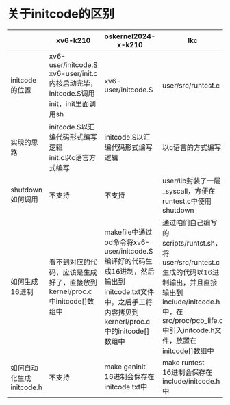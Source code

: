 # 关于initcode的区别

|                          | xv6-k210                                                     | oskernel2024-x-k210                                          | lkc                                                          | lkc1                                                         |
| ------------------------ | ------------------------------------------------------------ | ------------------------------------------------------------ | ------------------------------------------------------------ | ------------------------------------------------------------ |
| initcode的位置           | xv6-user/initcode.S<br />xv6-user/init.c<br />内核启动完毕，initcode.S调用init，init里面调用sh | xv6-user/initcode.S                                          | user/src/runtest.c                                           | xv6-user/init.c                                              |
| 实现的思路               | initcode.S以汇编代码形式编写逻辑<br />init.c以c语言方式编写  | initcode.S以汇编代码形式编写逻辑                             | 以c语言的方式编写                                            | 以c语言的方式编写                                            |
| shutdown如何调用         | 不支持                                                       | 不支持                                                       | user/lib封装了一层_syscall，方便在runtest.c中使用shutdown    | 没有任何封装，所以将__syscall汇编代码移植到init.c中          |
| 如何生成16进制           | 看不到对应的代码，应该是生成好了，直接放到kernel/proc.c中initcode[]数组中 | makefile中通过od命令将xv6-user/initcode.S编译好的代码生成16进制，然后输出到initcode.txt文件中，之后手工将内容拷贝到kernerl/proc.c中的initcode[]数组中 | 通过咱们自己编写的scripts/runtst.sh，将user/src/runtest.c生成的代码以16进制输出，并且直接输出到include/initcode.h中，在src/proc/pcb_life.c中引入initcode.h文件，放置在initcode[]数组中 | 通过咱们自己编写的runtst.sh，将xv6-user/init.c生成的代码以16进制输出，并且直接输出到kernel/include/initcode.h中，在kernel/proc.c中引入initcode.h文件，放置在initcode[]数组中 |
| 如何自动化生成initcode.h | 不支持                                                       | make geninit<br />16进制会保存在initcode.txt中               | make runtest<br />16进制会保存在include/initcode.h中         | make test<br />16进制会保存在kernel/include/initcode.h中     |

